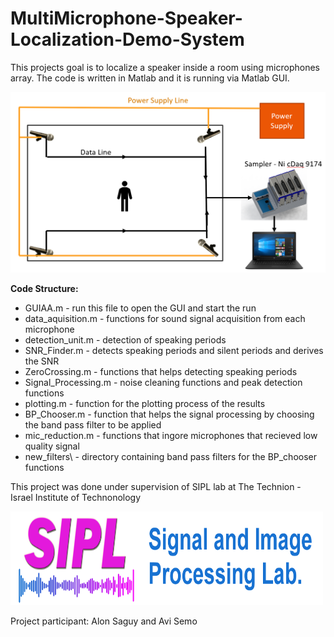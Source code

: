 # MultiMicrophone-Speaker-Localization-Demo-System

This projects goal is to localize a speaker inside a room using microphones array.
The code is written in Matlab and it is running via Matlab GUI.

![Blocks_diagram](/Blocks_diagram.PNG)

**Code Structure:**
* GUIAA.m - run this file to open the GUI and start the run
* data_aquisition.m - functions for sound signal acquisition from each microphone
* detection_unit.m - detection of speaking periods
* SNR_Finder.m - detects speaking periods and silent periods and derives the SNR
* ZeroCrossing.m - functions that helps detecting speaking periods
* Signal_Processing.m - noise cleaning functions and peak detection functions
* plotting.m - function for the plotting process of the results
* BP_Chooser.m - function that helps the signal processing by choosing the band pass filter to be applied
* mic_reduction.m - functions that ingore microphones that recieved low quality signal
* new_filters\ - directory containing band pass filters for the BP_chooser functions

This project was done under supervision of SIPL lab at The Technion - Israel Institute of Technonology 

<img src="/SIPL_logo.png" data-canonical-src="/SIPL_logo.png" width="500" height="150" />

Project participant: Alon Saguy and Avi Semo
